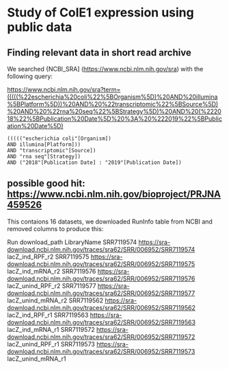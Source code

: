 # Study of ColE1 expression using public data

## Finding relevant data in short read archive

We searched {NCBI_SRA] (https://www.ncbi.nlm.nih.gov/sra) with the following query:

https://www.ncbi.nlm.nih.gov/sra?term=(((((%22escherichia%20coli%22%5BOrganism%5D)%20AND%20illumina%5BPlatform%5D))%20AND%20%22transcriptomic%22%5BSource%5D)%20AND%20%22rna%20seq%22%5BStrategy%5D)%20AND%20(%222018%22%5BPublication%20Date%5D%20%3A%20%222019%22%5BPublication%20Date%5D)

```
((((("escherichia coli"[Organism]) 
AND illumina[Platform])) 
AND "transcriptomic"[Source]) 
AND "rna seq"[Strategy]) 
AND ("2018"[Publication Date] : "2019"[Publication Date]) 
```

## possible good hit: https://www.ncbi.nlm.nih.gov/bioproject/PRJNA459526

This contaions 16 datasets, we downloaded RunInfo table from NCBI and removed columns to produce this:

Run	download_path	LibraryName
SRR7119574	https://sra-download.ncbi.nlm.nih.gov/traces/sra62/SRR/006952/SRR7119574	lacZ_ind_RPF_r2
SRR7119575	https://sra-download.ncbi.nlm.nih.gov/traces/sra62/SRR/006952/SRR7119575	lacZ_ind_mRNA_r2
SRR7119576	https://sra-download.ncbi.nlm.nih.gov/traces/sra62/SRR/006952/SRR7119576	lacZ_unind_RPF_r2
SRR7119577	https://sra-download.ncbi.nlm.nih.gov/traces/sra62/SRR/006952/SRR7119577	lacZ_unind_mRNA_r2
SRR7119562	https://sra-download.ncbi.nlm.nih.gov/traces/sra62/SRR/006952/SRR7119562	lacZ_ind_RPF_r1
SRR7119563	https://sra-download.ncbi.nlm.nih.gov/traces/sra62/SRR/006952/SRR7119563	lacZ_ind_mRNA_r1
SRR7119572	https://sra-download.ncbi.nlm.nih.gov/traces/sra62/SRR/006952/SRR7119572	lacZ_unind_RPF_r1
SRR7119573	https://sra-download.ncbi.nlm.nih.gov/traces/sra62/SRR/006952/SRR7119573	lacZ_unind_mRNA_r1


